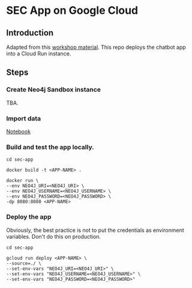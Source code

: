 # SEC App on Google Cloud

## Introduction

Adapted from this [workshop material](https://github.com/neo4j-partners/hands-on-lab-neo4j-and-vertex-ai). 
This repo deploys the chatbot app into a Cloud Run instance.

## Steps

### Create Neo4j Sandbox instance

TBA.

### Import data

[Notebook](notebook/01_parse_data.ipynb)

### Build and test the app locally.
```shell
cd sec-app

docker build -t <APP-NAME> .

docker run \
--env NEO4J_URI=<NEO4J_URI> \
--env NEO4J_USERNAME=<NEO4J_USERNAME> \
--env NEO4J_PASSWORD=<NEO4J_PASSWORD> \
-dp 8080:8080 <APP-NAME>
```

### Deploy the app

Obviously, the best practice is not to put the credentials as environment variables.
Don't do this on production.

```shell
cd sec-app

gcloud run deploy <APP-NAME> \
--source=./ \
--set-env-vars "NEO4J_URI=<NEO4J_URI>" \
--set-env-vars "NEO4J_USERNAME=<NEO4J_USERNAME>" \
--set-env-vars "NEO4J_PASSWORD=<NEO4J_PASSWORD>"
```

